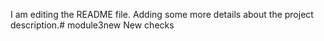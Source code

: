 I am editing the README file. Adding some more details about the project description.# module3new
New checks
